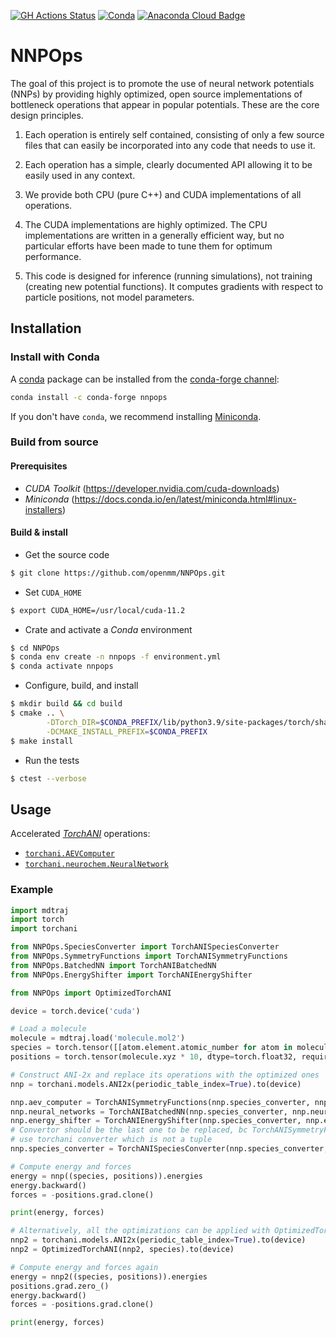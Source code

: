 [![GH Actions Status](https://github.com/openmm/nnpops/workflows/CI/badge.svg)](https://github.com/openmm/nnpops/actions?query=branch%3Amaster+workflow%3ACI)
[![Conda](https://img.shields.io/conda/v/conda-forge/nnpops.svg)](https://anaconda.org/conda-forge/nnpops)
[![Anaconda Cloud Badge](https://anaconda.org/conda-forge/nnpops/badges/downloads.svg)](https://anaconda.org/conda-forge/nnpops)

# NNPOps

The goal of this project is to promote the use of neural network potentials (NNPs)
by providing highly optimized, open source implementations of bottleneck operations
that appear in popular potentials.  These are the core design principles.

1. Each operation is entirely self contained, consisting of only a few source files
that can easily be incorporated into any code that needs to use it.

2. Each operation has a simple, clearly documented API allowing it to be easily
used in any context.

3. We provide both CPU (pure C++) and CUDA implementations of all operations.

4. The CUDA implementations are highly optimized.  The CPU implementations are written
in a generally efficient way, but no particular efforts have been made to tune them
for optimum performance.

5. This code is designed for inference (running simulations), not training (creating
new potential functions).  It computes gradients with respect to particle positions,
not model parameters.

## Installation

### Install with Conda

A [conda](https://docs.conda.io/) package can be installed from the [conda-forge channel](https://anaconda.org/conda-forge/nnpops):
```bash
conda install -c conda-forge nnpops
```
If you don't have `conda`, we recommend installing [Miniconda](https://docs.conda.io/en/latest/miniconda.html).

### Build from source

#### Prerequisites

- *CUDA Toolkit* (https://developer.nvidia.com/cuda-downloads)
- *Miniconda* (https://docs.conda.io/en/latest/miniconda.html#linux-installers)

#### Build & install

- Get the source code
```bash
$ git clone https://github.com/openmm/NNPOps.git
```

- Set `CUDA_HOME`
```bash
$ export CUDA_HOME=/usr/local/cuda-11.2
```

- Crate and activate a *Conda* environment
```bash
$ cd NNPOps
$ conda env create -n nnpops -f environment.yml
$ conda activate nnpops
```

- Configure, build, and install
```bash
$ mkdir build && cd build
$ cmake .. \
        -DTorch_DIR=$CONDA_PREFIX/lib/python3.9/site-packages/torch/share/cmake/Torch \
        -DCMAKE_INSTALL_PREFIX=$CONDA_PREFIX
$ make install
```

- Run the tests
```bash
$ ctest --verbose
```

## Usage

Accelerated [*TorchANI*](https://aiqm.github.io/torchani/) operations:
- [`torchani.AEVComputer`](https://aiqm.github.io/torchani/api.html?highlight=speciesaev#torchani.AEVComputer)
- [`torchani.neurochem.NeuralNetwork`](https://aiqm.github.io/torchani/api.html#module-torchani.neurochem)

### Example

```python
import mdtraj
import torch
import torchani

from NNPOps.SpeciesConverter import TorchANISpeciesConverter
from NNPOps.SymmetryFunctions import TorchANISymmetryFunctions
from NNPOps.BatchedNN import TorchANIBatchedNN
from NNPOps.EnergyShifter import TorchANIEnergyShifter

from NNPOps import OptimizedTorchANI

device = torch.device('cuda')

# Load a molecule
molecule = mdtraj.load('molecule.mol2')
species = torch.tensor([[atom.element.atomic_number for atom in molecule.top.atoms]], device=device)
positions = torch.tensor(molecule.xyz * 10, dtype=torch.float32, requires_grad=True, device=device)

# Construct ANI-2x and replace its operations with the optimized ones
nnp = torchani.models.ANI2x(periodic_table_index=True).to(device)

nnp.aev_computer = TorchANISymmetryFunctions(nnp.species_converter, nnp.aev_computer, species).to(device)
nnp.neural_networks = TorchANIBatchedNN(nnp.species_converter, nnp.neural_networks, species).to(device)
nnp.energy_shifter = TorchANIEnergyShifter(nnp.species_converter, nnp.energy_shifter, species).to(device)
# Convertor should be the last one to be replaced, bc TorchANISymmetryFunctions, TorchANIBatchedNN, and TorchANIEnergyShifter 
# use torchani converter which is not a tuple
nnp.species_converter = TorchANISpeciesConverter(nnp.species_converter, species).to(device)

# Compute energy and forces
energy = nnp((species, positions)).energies
energy.backward()
forces = -positions.grad.clone()

print(energy, forces)

# Alternatively, all the optimizations can be applied with OptimizedTorchANI
nnp2 = torchani.models.ANI2x(periodic_table_index=True).to(device)
nnp2 = OptimizedTorchANI(nnp2, species).to(device)

# Compute energy and forces again
energy = nnp2((species, positions)).energies
positions.grad.zero_()
energy.backward()
forces = -positions.grad.clone()

print(energy, forces)
```

